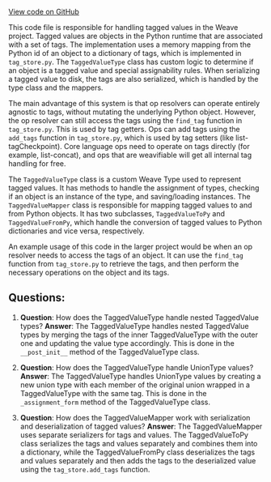[View code on GitHub](https://github.com/wandb/weave/weave/language_features/tagging/tagged_value_type.py)

This code file is responsible for handling tagged values in the Weave project. Tagged values are objects in the Python runtime that are associated with a set of tags. The implementation uses a memory mapping from the Python id of an object to a dictionary of tags, which is implemented in `tag_store.py`. The `TaggedValueType` class has custom logic to determine if an object is a tagged value and special assignability rules. When serializing a tagged value to disk, the tags are also serialized, which is handled by the type class and the mappers.

The main advantage of this system is that op resolvers can operate entirely agnostic to tags, without mutating the underlying Python object. However, the op resolver can still access the tags using the `find_tag` function in `tag_store.py`. This is used by tag getters. Ops can add tags using the `add_tags` function in `tag_store.py`, which is used by tag setters (like list-tagCheckpoint). Core language ops need to operate on tags directly (for example, list-concat), and ops that are weavifiable will get all internal tag handling for free.

The `TaggedValueType` class is a custom Weave Type used to represent tagged values. It has methods to handle the assignment of types, checking if an object is an instance of the type, and saving/loading instances. The `TaggedValueMapper` class is responsible for mapping tagged values to and from Python objects. It has two subclasses, `TaggedValueToPy` and `TaggedValueFromPy`, which handle the conversion of tagged values to Python dictionaries and vice versa, respectively.

An example usage of this code in the larger project would be when an op resolver needs to access the tags of an object. It can use the `find_tag` function from `tag_store.py` to retrieve the tags, and then perform the necessary operations on the object and its tags.
## Questions: 
 1. **Question**: How does the TaggedValueType handle nested TaggedValue types?
   **Answer**: The TaggedValueType handles nested TaggedValue types by merging the tags of the inner TaggedValueType with the outer one and updating the value type accordingly. This is done in the `__post_init__` method of the TaggedValueType class.

2. **Question**: How does the TaggedValueType handle UnionType values?
   **Answer**: The TaggedValueType handles UnionType values by creating a new union type with each member of the original union wrapped in a TaggedValueType with the same tag. This is done in the `_assignment_form` method of the TaggedValueType class.

3. **Question**: How does the TaggedValueMapper work with serialization and deserialization of tagged values?
   **Answer**: The TaggedValueMapper uses separate serializers for tags and values. The TaggedValueToPy class serializes the tags and values separately and combines them into a dictionary, while the TaggedValueFromPy class deserializes the tags and values separately and then adds the tags to the deserialized value using the `tag_store.add_tags` function.